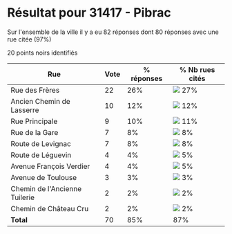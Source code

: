 # Résultat pour 31417 - Pibrac

Sur l'ensemble de la ville il y a eu 82 réponses dont 80 réponses avec une rue citée (97%)

20 points noirs identifiés

| Rue | Vote | % réponses | % Nb rues cités|
|-----|------|------------|----------------|
| Rue des Frères | 22 | 26% | <img src="../../img/bar_27.gif" />&nbsp;27%|
| Ancien Chemin de Lasserre | 10 | 12% | <img src="../../img/bar_12.gif" />&nbsp;12%|
| Rue Principale | 9 | 10% | <img src="../../img/bar_11.gif" />&nbsp;11%|
| Rue de la Gare | 7 | 8% | <img src="../../img/bar_8.gif" />&nbsp;8%|
| Route de Levignac | 7 | 8% | <img src="../../img/bar_8.gif" />&nbsp;8%|
| Route de Léguevin | 4 | 4% | <img src="../../img/bar_5.gif" />&nbsp;5%|
| Avenue François Verdier | 4 | 4% | <img src="../../img/bar_5.gif" />&nbsp;5%|
| Avenue de Toulouse | 3 | 3% | <img src="../../img/bar_3.gif" />&nbsp;3%|
| Chemin de l'Ancienne Tuilerie | 2 | 2% | <img src="../../img/bar_2.gif" />&nbsp;2%|
| Chemin de Château Cru | 2 | 2% | <img src="../../img/bar_2.gif" />&nbsp;2%|
| **Total** | 70 | 85% | 87%|
